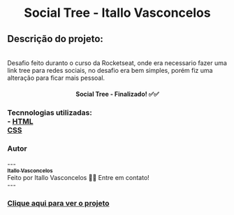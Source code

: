 <h1 align="center">Social Tree - Itallo Vasconcelos </h1>
<h2>Descrição do projeto:</h2><br>
Desafio feito duranto o curso da Rocketseat, onde era necessario fazer uma link tree para redes sociais, no desafio era bem simples, porém fiz uma alteração para ficar mais pessoal.

<h4 align="center">
Social Tree - Finalizado! ✅✅
</h4>

<h3>
Tecnnologias utilizadas: 
  <br>
  - <a href="https://www.w3schools.com/html/default.asp/" target="_blank">HTML</a>
  <br>
  <a href="https://www.w3schools.com/css/default.asp" target="_blank">CSS</a>
</h3>

<h3>Autor</h3>
---
<a href="https://www.linkedin.com/in/itallo-vasconcelos-7441b4158/" target="_blank">
</br>
<sub><b>Itallo Vasconcelos</b></sub>
</a>
<br>
Feito por Itallo Vasconcelos 👋🏽 Entre em contato!
<br>
---
<h3><a href="https://itallovasconcelos.github.io/Desafio2/" target="_blank">Clique aqui para ver o projeto</a></h3>

